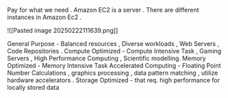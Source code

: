 Pay for what we need . 
Amazon EC2 is a server .
There are different instances in Amazon Ec2 .

![[Pasted image 20250222111639.png]]

General Purpose - Balanced resources , Diverse workloads , Web Servers , Code Repositories .
Compute Optimized - Compute Intensive Task , Gaming Servers , High Performance Computing , Scientific modelling.
Memory Optimized - Memory Intensive Task 
Accelerated Computing - Floating Point Number Calculations , graphics processing , data pattern matching , utilize hardware accelerators .
Storage Optimized - that req. high performance for  locally stored data



